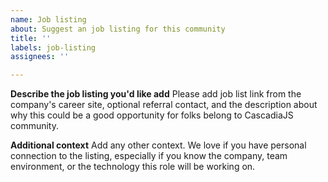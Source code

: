 ```yaml
---
name: Job listing
about: Suggest an job listing for this community
title: ''
labels: job-listing
assignees: ''

---
```

**Describe the job listing you'd like add**
Please add job list link from the company's career site, optional referral contact, and the description about why this could be a good opportunity for folks belong to CascadiaJS community. 

**Additional context**
Add any other context. We love if you have personal connection to the listing, especially if you know the company, team environment, or the technology this role will be working on.